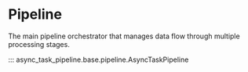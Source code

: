 # Pipeline

The main pipeline orchestrator that manages data flow through multiple processing stages.

::: async_task_pipeline.base.pipeline.AsyncTaskPipeline
